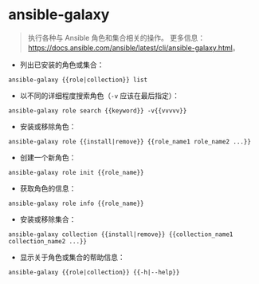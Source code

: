 # ansible-galaxy

> 执行各种与 Ansible 角色和集合相关的操作。
> 更多信息：<https://docs.ansible.com/ansible/latest/cli/ansible-galaxy.html>。

- 列出已安装的角色或集合：

`ansible-galaxy {{role|collection}} list`

- 以不同的详细程度搜索角色（`-v` 应该在最后指定）：

`ansible-galaxy role search {{keyword}} -v{{vvvvv}}`

- 安装或移除角色：

`ansible-galaxy role {{install|remove}} {{role_name1 role_name2 ...}}`

- 创建一个新角色：

`ansible-galaxy role init {{role_name}}`

- 获取角色的信息：

`ansible-galaxy role info {{role_name}}`

- 安装或移除集合：

`ansible-galaxy collection {{install|remove}} {{collection_name1 collection_name2 ...}}`

- 显示关于角色或集合的帮助信息：

`ansible-galaxy {{role|collection}} {{-h|--help}}`